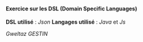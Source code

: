 #### Exercice sur les DSL (Domain Specific Languages) ##### 

**DSL utilisé** : *Json*
**Langages utilisé** : *Java* et *Js*

*Gweltaz GESTIN*

